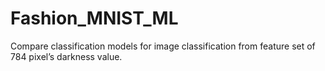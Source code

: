 # Fashion_MNIST_ML
Compare classification models for image classification from feature set of 784 pixel’s darkness value.
